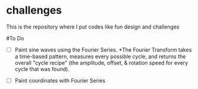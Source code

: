 # challenges
 This is the repository where I put codes like fun design and challenges



#To Do
- [ ] Paint sine waves using the Fourier Series.
*The Fourier Transform takes a time-based pattern, measures every possible cycle, and returns the overall "cycle recipe" (the amplitude, offset, & rotation speed for every cycle that was found).

- [ ] Paint coordinates with Fourier Series


